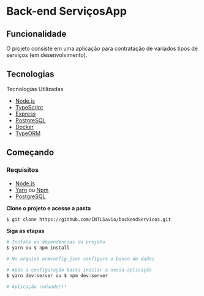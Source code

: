 # Back-end ServiçosApp
## Funcionalidade
O projeto consiste em uma aplicação para contratação de variados tipos de serviços (em desenvolvimento).

## Tecnologias

Tecnologias Utilizadas

- [Node.js](https://nodejs.org/en/)
- [TypeScript](https://www.typescriptlang.org/)
- [Express](https://expressjs.com/pt-br/)
- [PostgreSQL](https://www.postgresql.org/)
- [Docker](https://www.docker.com/)
- [TypeORM](https://typeorm.io/#/)


## Começando
### Requisitos
- [Node.js](https://nodejs.org/en/)
- [Yarn](https://classic.yarnpkg.com/) ou [Npm](https://www.npmjs.com/)
- [PostgreSQL](https://www.postgresql.org/)


**Clone o projeto e acesse a pasta**

```bash
$ git clone https://github.com/INTLSavio/backendServicos.git
```

**Siga as etapas**

```bash
# Instale as dependências do projeto
$ yarn ou $ npm install

# No arquivo ormconfig.json configure o banco de dados

# Após a configuração basta iniciar a nossa aplicação
$ yarn dev:server ou $ npm dev:server

# Aplicação rodando!!!
```
